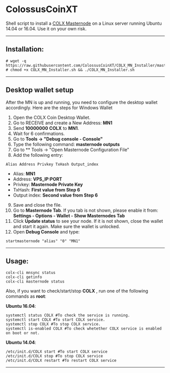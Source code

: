 # ColossusCoinXT
Shell script to install a [COLX Masternode](http://colossuscoinxt.org/) on a Linux server running Ubuntu 14.04 or 16.04. Use it on your own risk.

***
## Installation:
```
# wget -q https://raw.githubusercontent.com/ColossusCoinXT/COLX_MN_Installer/master/COLX_MN_Installer.sh
# chmod +x COLX_MN_Installer.sh && ./COLX_MN_Installer.sh
```
***

## Desktop wallet setup

After the MN is up and running, you need to configure the desktop wallet accordingly. Here are the steps for Windows Wallet
1. Open the COLX Coin Desktop Wallet.
2. Go to RECEIVE and create a New Address: **MN1**
3. Send **10000000** **COLX** to **MN1**.
4. Wait for 6 confirmations.
5. Go to **Tools -> "Debug console - Console"**
6. Type the following command: **masternode outputs**
7. Go to  ** Tools -> "Open Masternode Configuration File"
8. Add the following entry:
```
Alias Address Privkey TxHash Output_index
```
* Alias: **MN1**
* Address: **VPS_IP:PORT**
* Privkey: **Masternode Private Key**
* TxHash: **First value from Step 6**
* Output index:  **Second value from Step 6**
9. Save and close the file.
10. Go to **Masternode Tab**. If you tab is not shown, please enable it from: **Settings - Options - Wallet - Show Masternodes Tab**
11. Click **Update status** to see your node. If it is not shown, close the wallet and start it again. Make sure the wallet is unlocked.
12. Open **Debug Console** and type:
```
startmasternode "alias" "0" "MN1"
```
***

## Usage:
```
colx-cli mnsync status
colx-cli getinfo
colx-cli masternode status
```

Also, if you want to check/start/stop **COLX** , run one of the following commands as **root**:

**Ubuntu 16.04**:
```
systemctl status COLX #To check the service is running.
systemctl start COLX #To start COLX service.
systemctl stop COLX #To stop COLX service.
systemctl is-enabled COLX #To check whetether COLX service is enabled on boot or not.
```
**Ubuntu 14.04**:  
```
/etc/init.d/COLX start #To start COLX service
/etc/init.d/COLX stop #To stop COLX service
/etc/init.d/COLX restart #To restart COLX service
```

***
